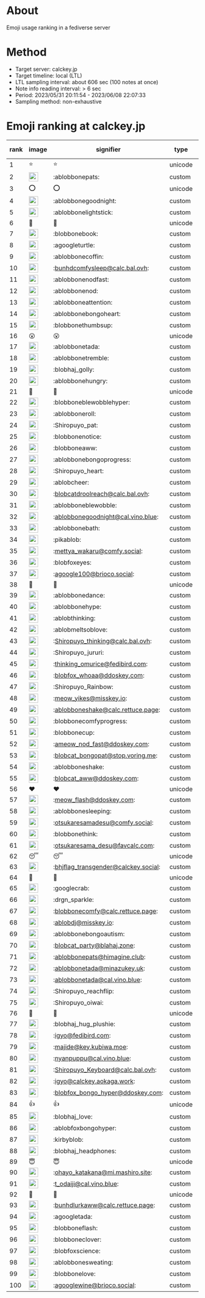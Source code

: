 # About
Emoji usage ranking in a fediverse server

# Method
- Target server: calckey.jp
- Target timeline: local (LTL)
- LTL sampling interval: about 606 sec (100 notes at once)
- Note info reading interval: > 6 sec
- Period: 2023/05/31 20:11:54 - 2023/06/08 22:07:33 
- Sampling method: non-exhaustive

# Emoji ranking at calckey.jp

|rank|image|signifier|type|frequency score|
|----|----|----|----|----|
|1|⭐|⭐|unicode|142|
|2|<img height="24" src="https://calckey.jp/emoji/ablobbonepats.webp">|:ablobbonepats:|custom|48|
|3|⭕|⭕|unicode|18|
|4|<img height="24" src="https://calckey.jp/emoji/ablobbonegoodnight.webp">|:ablobbonegoodnight:|custom|14|
|5|<img height="24" src="https://calckey.jp/emoji/ablobbonelightstick.webp">|:ablobbonelightstick:|custom|13|
|6|🎉|🎉|unicode|8|
|7|<img height="24" src="https://calckey.jp/emoji/blobbonebook.webp">|:blobbonebook:|custom|8|
|8|<img height="24" src="https://calckey.jp/emoji/agoogleturtle.webp">|:agoogleturtle:|custom|7|
|9|<img height="24" src="https://calckey.jp/emoji/ablobbonecoffin.webp">|:ablobbonecoffin:|custom|6|
|10|<img height="24" src="https://calckey.jp/emoji/bunhdcomfysleep.webp">|:bunhdcomfysleep@calc.bal.ovh:|custom|6|
|11|<img height="24" src="https://calckey.jp/emoji/ablobbonenodfast.webp">|:ablobbonenodfast:|custom|6|
|12|<img height="24" src="https://calckey.jp/emoji/ablobbonenod.webp">|:ablobbonenod:|custom|5|
|13|<img height="24" src="https://calckey.jp/emoji/ablobboneattention.webp">|:ablobboneattention:|custom|5|
|14|<img height="24" src="https://calckey.jp/emoji/ablobbonebongoheart.webp">|:ablobbonebongoheart:|custom|5|
|15|<img height="24" src="https://calckey.jp/emoji/blobbonethumbsup.webp">|:blobbonethumbsup:|custom|4|
|16|😮|😮|unicode|4|
|17|<img height="24" src="https://calckey.jp/emoji/ablobbonetada.webp">|:ablobbonetada:|custom|4|
|18|<img height="24" src="https://calckey.jp/emoji/ablobbonetremble.webp">|:ablobbonetremble:|custom|3|
|19|<img height="24" src="https://calckey.jp/emoji/blobhaj_golly.webp">|:blobhaj_golly:|custom|3|
|20|<img height="24" src="https://calckey.jp/emoji/ablobbonehungry.webp">|:ablobbonehungry:|custom|3|
|21|🦀|🦀|unicode|3|
|22|<img height="24" src="https://calckey.jp/emoji/blobboneblewobblehyper.webp">|:blobboneblewobblehyper:|custom|3|
|23|<img height="24" src="https://calckey.jp/emoji/ablobboneroll.webp">|:ablobboneroll:|custom|3|
|24|<img height="24" src="https://calckey.jp/emoji/Shiropuyo_pat.webp">|:Shiropuyo_pat:|custom|2|
|25|<img height="24" src="https://calckey.jp/emoji/blobbonenotice.webp">|:blobbonenotice:|custom|2|
|26|<img height="24" src="https://calckey.jp/emoji/blobboneaww.webp">|:blobboneaww:|custom|2|
|27|<img height="24" src="https://calckey.jp/emoji/ablobbonebongoprogress.webp">|:ablobbonebongoprogress:|custom|2|
|28|<img height="24" src="https://calckey.jp/emoji/Shiropuyo_heart.webp">|:Shiropuyo_heart:|custom|2|
|29|<img height="24" src="https://calckey.jp/emoji/ablobcheer.webp">|:ablobcheer:|custom|2|
|30|<img height="24" src="https://calckey.jp/emoji/blobcatdroolreach.webp">|:blobcatdroolreach@calc.bal.ovh:|custom|2|
|31|<img height="24" src="https://calckey.jp/emoji/ablobboneblewobble.webp">|:ablobboneblewobble:|custom|2|
|32|<img height="24" src="https://calckey.jp/emoji/ablobbonegoodnight.webp">|:ablobbonegoodnight@cal.vino.blue:|custom|2|
|33|<img height="24" src="https://calckey.jp/emoji/ablobbonebath.webp">|:ablobbonebath:|custom|2|
|34|<img height="24" src="https://calckey.jp/emoji/pikablob.webp">|:pikablob:|custom|2|
|35|<img height="24" src="https://calckey.jp/emoji/mettya_wakaru.webp">|:mettya_wakaru@comfy.social:|custom|2|
|36|<img height="24" src="https://calckey.jp/emoji/blobfoxeyes.webp">|:blobfoxeyes:|custom|2|
|37|<img height="24" src="https://calckey.jp/emoji/agoogle100.webp">|:agoogle100@brioco.social:|custom|2|
|38|🤯|🤯|unicode|2|
|39|<img height="24" src="https://calckey.jp/emoji/ablobbonedance.webp">|:ablobbonedance:|custom|2|
|40|<img height="24" src="https://calckey.jp/emoji/ablobbonehype.webp">|:ablobbonehype:|custom|1|
|41|<img height="24" src="https://calckey.jp/emoji/ablobthinking.webp">|:ablobthinking:|custom|1|
|42|<img height="24" src="https://calckey.jp/emoji/ablobmeltsoblove.webp">|:ablobmeltsoblove:|custom|1|
|43|<img height="24" src="https://calckey.jp/emoji/Shiropuyo_thinking.webp">|:Shiropuyo_thinking@calc.bal.ovh:|custom|1|
|44|<img height="24" src="https://calckey.jp/emoji/Shiropuyo_jururi.webp">|:Shiropuyo_jururi:|custom|1|
|45|<img height="24" src="https://calckey.jp/emoji/thinking_omurice.webp">|:thinking_omurice@fedibird.com:|custom|1|
|46|<img height="24" src="https://calckey.jp/emoji/blobfox_whoaa.webp">|:blobfox_whoaa@ddoskey.com:|custom|1|
|47|<img height="24" src="https://calckey.jp/emoji/Shiropuyo_Rainbow.webp">|:Shiropuyo_Rainbow:|custom|1|
|48|<img height="24" src="https://calckey.jp/emoji/meow_yikes.webp">|:meow_yikes@misskey.io:|custom|1|
|49|<img height="24" src="https://calckey.jp/emoji/ablobboneshake.webp">|:ablobboneshake@calc.rettuce.page:|custom|1|
|50|<img height="24" src="https://calckey.jp/emoji/blobbonecomfyprogress.webp">|:blobbonecomfyprogress:|custom|1|
|51|<img height="24" src="https://calckey.jp/emoji/blobbonecup.webp">|:blobbonecup:|custom|1|
|52|<img height="24" src="https://calckey.jp/emoji/ameow_nod_fast.webp">|:ameow_nod_fast@ddoskey.com:|custom|1|
|53|<img height="24" src="https://calckey.jp/emoji/blobcat_bongopat.webp">|:blobcat_bongopat@stop.voring.me:|custom|1|
|54|<img height="24" src="https://calckey.jp/emoji/ablobboneshake.webp">|:ablobboneshake:|custom|1|
|55|<img height="24" src="https://calckey.jp/emoji/blobcat_aww.webp">|:blobcat_aww@ddoskey.com:|custom|1|
|56|❤|❤|unicode|1|
|57|<img height="24" src="https://calckey.jp/emoji/meow_flash.webp">|:meow_flash@ddoskey.com:|custom|1|
|58|<img height="24" src="https://calckey.jp/emoji/ablobbonesleeping.webp">|:ablobbonesleeping:|custom|1|
|59|<img height="24" src="https://calckey.jp/emoji/otsukaresamadesu.webp">|:otsukaresamadesu@comfy.social:|custom|1|
|60|<img height="24" src="https://calckey.jp/emoji/blobbonethink.webp">|:blobbonethink:|custom|1|
|61|<img height="24" src="https://calckey.jp/emoji/otsukaresama_desu.webp">|:otsukaresama_desu@favcalc.com:|custom|1|
|62|😴|😴|unicode|1|
|63|<img height="24" src="https://calckey.jp/emoji/bhjflag_transgender.webp">|:bhjflag_transgender@calckey.social:|custom|1|
|64|🦆|🦆|unicode|1|
|65|<img height="24" src="https://calckey.jp/emoji/googlecrab.webp">|:googlecrab:|custom|1|
|66|<img height="24" src="https://calckey.jp/emoji/drgn_sparkle.webp">|:drgn_sparkle:|custom|1|
|67|<img height="24" src="https://calckey.jp/emoji/blobbonecomfy.webp">|:blobbonecomfy@calc.rettuce.page:|custom|1|
|68|<img height="24" src="https://calckey.jp/emoji/ablobdj.webp">|:ablobdj@misskey.io:|custom|1|
|69|<img height="24" src="https://calckey.jp/emoji/ablobbonebongoautism.webp">|:ablobbonebongoautism:|custom|1|
|70|<img height="24" src="https://calckey.jp/emoji/blobcat_party.webp">|:blobcat_party@blahaj.zone:|custom|1|
|71|<img height="24" src="https://calckey.jp/emoji/ablobbonepats.webp">|:ablobbonepats@himagine.club:|custom|1|
|72|<img height="24" src="https://calckey.jp/emoji/ablobbonetada.webp">|:ablobbonetada@minazukey.uk:|custom|1|
|73|<img height="24" src="https://calckey.jp/emoji/ablobbonetada.webp">|:ablobbonetada@cal.vino.blue:|custom|1|
|74|<img height="24" src="https://calckey.jp/emoji/Shiropuyo_reachflip.webp">|:Shiropuyo_reachflip:|custom|1|
|75|<img height="24" src="https://calckey.jp/emoji/Shiropuyo_oiwai.webp">|:Shiropuyo_oiwai:|custom|1|
|76|🍔|🍔|unicode|1|
|77|<img height="24" src="https://calckey.jp/emoji/blobhaj_hug_plushie.webp">|:blobhaj_hug_plushie:|custom|1|
|78|<img height="24" src="https://calckey.jp/emoji/igyo.webp">|:igyo@fedibird.com:|custom|1|
|79|<img height="24" src="https://calckey.jp/emoji/majide.webp">|:majide@key.kubiwa.moe:|custom|1|
|80|<img height="24" src="https://calckey.jp/emoji/nyanpuppu.webp">|:nyanpuppu@cal.vino.blue:|custom|1|
|81|<img height="24" src="https://calckey.jp/emoji/Shiropuyo_Keyboard.webp">|:Shiropuyo_Keyboard@calc.bal.ovh:|custom|1|
|82|<img height="24" src="https://calckey.jp/emoji/igyo.webp">|:igyo@calckey.aokaga.work:|custom|1|
|83|<img height="24" src="https://calckey.jp/emoji/blobfox_bongo_hyper.webp">|:blobfox_bongo_hyper@ddoskey.com:|custom|1|
|84|👍|👍|unicode|1|
|85|<img height="24" src="https://calckey.jp/emoji/blobhaj_love.webp">|:blobhaj_love:|custom|1|
|86|<img height="24" src="https://calckey.jp/emoji/ablobfoxbongohyper.webp">|:ablobfoxbongohyper:|custom|1|
|87|<img height="24" src="https://calckey.jp/emoji/kirbyblob.webp">|:kirbyblob:|custom|1|
|88|<img height="24" src="https://calckey.jp/emoji/blobhaj_headphones.webp">|:blobhaj_headphones:|custom|1|
|89|😇|😇|unicode|1|
|90|<img height="24" src="https://calckey.jp/emoji/ohayo_katakana.webp">|:ohayo_katakana@mi.mashiro.site:|custom|1|
|91|<img height="24" src="https://calckey.jp/emoji/t_odaiji.webp">|:t_odaiji@cal.vino.blue:|custom|1|
|92|🥞|🥞|unicode|1|
|93|<img height="24" src="https://calckey.jp/emoji/bunhdlurkaww.webp">|:bunhdlurkaww@calc.rettuce.page:|custom|1|
|94|<img height="24" src="https://calckey.jp/emoji/agoogletada.webp">|:agoogletada:|custom|1|
|95|<img height="24" src="https://calckey.jp/emoji/blobboneflash.webp">|:blobboneflash:|custom|1|
|96|<img height="24" src="https://calckey.jp/emoji/blobboneclover.webp">|:blobboneclover:|custom|1|
|97|<img height="24" src="https://calckey.jp/emoji/blobfoxscience.webp">|:blobfoxscience:|custom|1|
|98|<img height="24" src="https://calckey.jp/emoji/ablobbonesweating.webp">|:ablobbonesweating:|custom|1|
|99|<img height="24" src="https://calckey.jp/emoji/blobbonelove.webp">|:blobbonelove:|custom|1|
|100|<img height="24" src="https://calckey.jp/emoji/agooglewine.webp">|:agooglewine@brioco.social:|custom|1|
